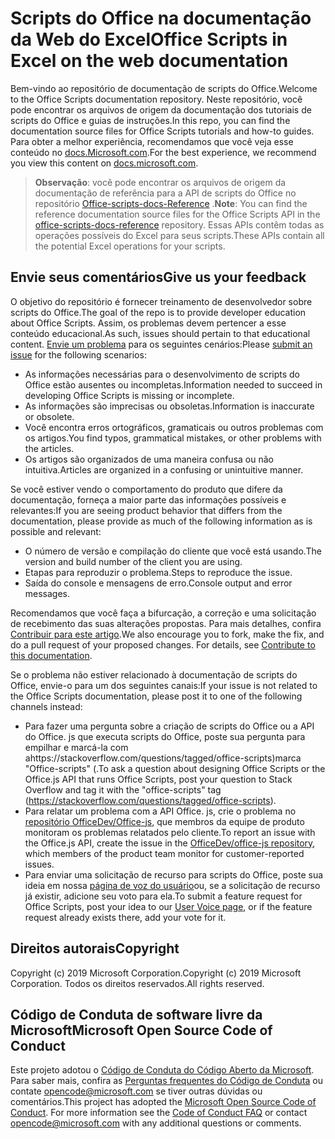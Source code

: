 # <a name="office-scripts-in-excel-on-the-web-documentation"></a><span data-ttu-id="82e66-101">Scripts do Office na documentação da Web do Excel</span><span class="sxs-lookup"><span data-stu-id="82e66-101">Office Scripts in Excel on the web documentation</span></span>

<span data-ttu-id="82e66-102">Bem-vindo ao repositório de documentação de scripts do Office.</span><span class="sxs-lookup"><span data-stu-id="82e66-102">Welcome to the Office Scripts documentation repository.</span></span> <span data-ttu-id="82e66-103">Neste repositório, você pode encontrar os arquivos de origem da documentação dos tutoriais de scripts do Office e guias de instruções.</span><span class="sxs-lookup"><span data-stu-id="82e66-103">In this repo, you can find the documentation source files for Office Scripts tutorials and how-to guides.</span></span> <span data-ttu-id="82e66-104">Para obter a melhor experiência, recomendamos que você veja esse conteúdo no [docs.Microsoft.com](https://docs.microsoft.com/office-scripts-docs).</span><span class="sxs-lookup"><span data-stu-id="82e66-104">For the best experience, we recommend you view this content on [docs.microsoft.com](https://docs.microsoft.com/office-scripts-docs).</span></span>

> <span data-ttu-id="82e66-105">**Observação**: você pode encontrar os arquivos de origem da documentação de referência para a API de scripts do Office no repositório [Office-scripts-docs-Reference](https://github.com/OfficeDev/office-scripts-docs-reference) .</span><span class="sxs-lookup"><span data-stu-id="82e66-105">**Note**: You can find the reference documentation source files for the Office Scripts API in the [office-scripts-docs-reference](https://github.com/OfficeDev/office-scripts-docs-reference) repository.</span></span> <span data-ttu-id="82e66-106">Essas APIs contêm todas as operações possíveis do Excel para seus scripts.</span><span class="sxs-lookup"><span data-stu-id="82e66-106">These APIs contain all the potential Excel operations for your scripts.</span></span>

## <a name="give-us-your-feedback"></a><span data-ttu-id="82e66-107">Envie seus comentários</span><span class="sxs-lookup"><span data-stu-id="82e66-107">Give us your feedback</span></span>

<span data-ttu-id="82e66-108">O objetivo do repositório é fornecer treinamento de desenvolvedor sobre scripts do Office.</span><span class="sxs-lookup"><span data-stu-id="82e66-108">The goal of the repo is to provide developer education about Office Scripts.</span></span> <span data-ttu-id="82e66-109">Assim, os problemas devem pertencer a esse conteúdo educacional.</span><span class="sxs-lookup"><span data-stu-id="82e66-109">As such, issues should pertain to that educational content.</span></span> <span data-ttu-id="82e66-110">[Envie um problema](https://github.com/OfficeDev/office-scripts-docs/issues) para os seguintes cenários:</span><span class="sxs-lookup"><span data-stu-id="82e66-110">Please [submit an issue](https://github.com/OfficeDev/office-scripts-docs/issues) for the following scenarios:</span></span>

- <span data-ttu-id="82e66-111">As informações necessárias para o desenvolvimento de scripts do Office estão ausentes ou incompletas.</span><span class="sxs-lookup"><span data-stu-id="82e66-111">Information needed to succeed in developing Office Scripts is missing or incomplete.</span></span>
- <span data-ttu-id="82e66-112">As informações são imprecisas ou obsoletas.</span><span class="sxs-lookup"><span data-stu-id="82e66-112">Information is inaccurate or obsolete.</span></span>
- <span data-ttu-id="82e66-113">Você encontra erros ortográficos, gramaticais ou outros problemas com os artigos.</span><span class="sxs-lookup"><span data-stu-id="82e66-113">You find typos, grammatical mistakes, or other problems with the articles.</span></span>
- <span data-ttu-id="82e66-114">Os artigos são organizados de uma maneira confusa ou não intuitiva.</span><span class="sxs-lookup"><span data-stu-id="82e66-114">Articles are organized in a confusing or unintuitive manner.</span></span>

<span data-ttu-id="82e66-115">Se você estiver vendo o comportamento do produto que difere da documentação, forneça a maior parte das informações possíveis e relevantes:</span><span class="sxs-lookup"><span data-stu-id="82e66-115">If you are seeing product behavior that differs from the documentation, please provide as much of the following information as is possible and relevant:</span></span>

- <span data-ttu-id="82e66-116">O número de versão e compilação do cliente que você está usando.</span><span class="sxs-lookup"><span data-stu-id="82e66-116">The version and build number of the client you are using.</span></span>
- <span data-ttu-id="82e66-117">Etapas para reproduzir o problema.</span><span class="sxs-lookup"><span data-stu-id="82e66-117">Steps to reproduce the issue.</span></span>
- <span data-ttu-id="82e66-118">Saída do console e mensagens de erro.</span><span class="sxs-lookup"><span data-stu-id="82e66-118">Console output and error messages.</span></span>

<span data-ttu-id="82e66-p104">Recomendamos que você faça a bifurcação, a correção e uma solicitação de recebimento das suas alterações propostas. Para mais detalhes, confira [Contribuir para este artigo](Contributing.md).</span><span class="sxs-lookup"><span data-stu-id="82e66-p104">We also encourage you to fork, make the fix, and do a pull request of your proposed changes. For details, see [Contribute to this documentation](Contributing.md).</span></span>

<span data-ttu-id="82e66-121">Se o problema não estiver relacionado à documentação de scripts do Office, envie-o para um dos seguintes canais:</span><span class="sxs-lookup"><span data-stu-id="82e66-121">If your issue is not related to the Office Scripts documentation, please post it to one of the following channels instead:</span></span>

- <span data-ttu-id="82e66-122">Para fazer uma pergunta sobre a criação de scripts do Office ou a API do Office. js que executa scripts do Office, poste sua pergunta para empilhar e marcá-la com ahttps://stackoverflow.com/questions/tagged/office-scripts)marca "Office-scripts" (.</span><span class="sxs-lookup"><span data-stu-id="82e66-122">To ask a question about designing Office Scripts or the Office.js API that runs Office Scripts, post your question to Stack Overflow and tag it with the "office-scripts" tag (https://stackoverflow.com/questions/tagged/office-scripts).</span></span>
- <span data-ttu-id="82e66-123">Para relatar um problema com a API Office. js, crie o problema no [repositório OfficeDev/Office-js](https://github.com/OfficeDev/office-js), que membros da equipe de produto monitoram os problemas relatados pelo cliente.</span><span class="sxs-lookup"><span data-stu-id="82e66-123">To report an issue with the Office.js API, create the issue in the [OfficeDev/office-js repository](https://github.com/OfficeDev/office-js), which members of the product team monitor for customer-reported issues.</span></span>
- <span data-ttu-id="82e66-124">Para enviar uma solicitação de recurso para scripts do Office, poste sua ideia em nossa [página de voz do usuário](https://excel.uservoice.com/forums/274580-excel-for-the-web?category_id=143439)ou, se a solicitação de recurso já existir, adicione seu voto para ela.</span><span class="sxs-lookup"><span data-stu-id="82e66-124">To submit a feature request for Office Scripts, post your idea to our [User Voice page](https://excel.uservoice.com/forums/274580-excel-for-the-web?category_id=143439), or if the feature request already exists there, add your vote for it.</span></span>

## <a name="copyright"></a><span data-ttu-id="82e66-125">Direitos autorais</span><span class="sxs-lookup"><span data-stu-id="82e66-125">Copyright</span></span>

<span data-ttu-id="82e66-126">Copyright (c) 2019 Microsoft Corporation.</span><span class="sxs-lookup"><span data-stu-id="82e66-126">Copyright (c) 2019 Microsoft Corporation.</span></span> <span data-ttu-id="82e66-127">Todos os direitos reservados.</span><span class="sxs-lookup"><span data-stu-id="82e66-127">All rights reserved.</span></span>

## <a name="microsoft-open-source-code-of-conduct"></a><span data-ttu-id="82e66-128">Código de Conduta de software livre da Microsoft</span><span class="sxs-lookup"><span data-stu-id="82e66-128">Microsoft Open Source Code of Conduct</span></span>

<span data-ttu-id="82e66-p106">Este projeto adotou o [Código de Conduta do Código Aberto da Microsoft](https://opensource.microsoft.com/codeofconduct/). Para saber mais, confira as [Perguntas frequentes do Código de Conduta](https://opensource.microsoft.com/codeofconduct/faq/) ou contate [opencode@microsoft.com](mailto:opencode@microsoft.com) se tiver outras dúvidas ou comentários.</span><span class="sxs-lookup"><span data-stu-id="82e66-p106">This project has adopted the [Microsoft Open Source Code of Conduct](https://opensource.microsoft.com/codeofconduct/). For more information see the [Code of Conduct FAQ](https://opensource.microsoft.com/codeofconduct/faq/) or contact [opencode@microsoft.com](mailto:opencode@microsoft.com) with any additional questions or comments.</span></span>
